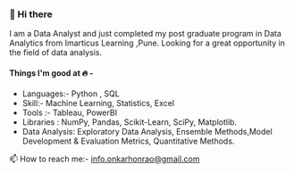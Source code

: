 ### 👋 Hi there
I am a Data Analyst and just completed my post graduate program in Data Analytics from Imarticus Learning ,Pune. Looking for a great opportunity in the field of data analysis. 

#### Things I'm good at 🔥 -
- Languages:- Python , SQL
- Skill:- Machine Learning, Statistics, Excel
- Tools :- Tableau, PowerBI
- Libraries : NumPy, Pandas, Scikit-Learn, SciPy, Matplotlib.
- Data Analysis: Exploratory Data Analysis, Ensemble Methods,Model Development & Evaluation Metrics, Quantitative Methods.

 
 📫 How to reach me:- info.onkarhonrao@gmail.com

<!---
onkar-honrao/onkar-honrao is a ✨ special ✨ repository because its `README.md` (this file) appears on your GitHub profile.
You can click the Preview link to take a look at your changes.
--->
